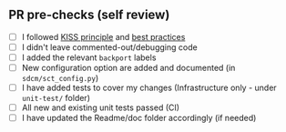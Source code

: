 ## PR pre-checks (self review)
<!--- PR should be created as Draft, when CI finished and relevant checkboxes selected, add reviewers and then click on "Ready for review" button.-->
<!--- Put an `x` in all the boxes that apply or create PR and then click on all relevant checkboxes: -->
- [ ] I followed [KISS principle](https://en.wikipedia.org/wiki/KISS_principle) and [best practices](https://docs.google.com/document/d/1jihgOKb5iGRlD8_HQ92O0JbLk1kASUoZT23i_MXFSKI)
- [ ] I didn't leave commented-out/debugging code
- [ ] I added the relevant `backport` labels
- [ ] New configuration option are added and documented (in `sdcm/sct_config.py`)
- [ ] I have added tests to cover my changes (Infrastructure only - under `unit-test/` folder)
- [ ] All new and existing unit tests passed (CI)
- [ ] I have updated the Readme/doc folder accordingly (if needed)
